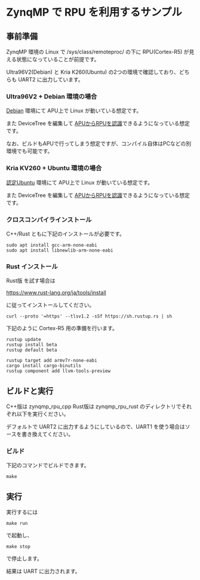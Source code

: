 
# ZynqMP で RPU を利用するサンプル

## 事前準備

ZynqMP 環境の Linux で /sys/class/remoteproc/ の下に RPU(Cortex-R5) が見える状態になっていることが前提です。

Ultra96V2(Debian) と Kria K260(Ubuntu) の2つの環境で確認しており、どちらも UART2 に出力しています。

### Ultra96V2 + Debian 環境の場合

[Debian](https://qiita.com/ikwzm/items/c7687406e82ab95ac697) 環境にて APU上で Linux が動いている想定です。

また DeviceTree を編集して [APUからRPUを認識](https://qiita.com/Ryuz/items/c972485f4bd4ec97153d)できるようになっている想定です。

なお、ビルドもAPUで行ってしまう想定ですが、コンパイル自体はPCなどの別環境でも可能です。

### Kria KV260 + Ubuntu 環境の場合

[認定Ubuntu](https://japan.xilinx.com/products/design-tools/embedded-software/ubuntu.html) 環境にて APU上で Linux が動いている想定です。

また DeviceTree を編集して [APUからRPUを認識](https://blog.rtc-lab.com/entry/2022/05/04/100016)できるようになっている想定です。


### クロスコンパイラインストール

C++/Rust ともに下記のインストールが必要です。

```
sudo apt install gcc-arm-none-eabi
sudo apt install libnewlib-arm-none-eabi
```

### Rust インストール

Rust版 を試す場合は

https://www.rust-lang.org/ja/tools/install

に従ってインストールしてください。

```
curl --proto '=https' --tlsv1.2 -sSf https://sh.rustup.rs | sh
```

下記のように Cortex-R5 用の準備を行います。

```
rustup update
rustup install beta
rustup default beta

rustup target add armv7r-none-eabi
cargo install cargo-binutils
rustup component add llvm-tools-preview
```

## ビルドと実行

C++版は zynqmp_rpu_cpp Rust版は zynqmp_rpu_rust のディレクトリでそれぞれ以下を実行ください。

デフォルトで UART2 に出力するようにしているので、UART1 を使う場合はソースを書き換えてください。


### ビルド

下記のコマンドでビルドできます。

```
make
```


## 実行

実行するには

```
make run
```

で起動し、

```
make stop
```

で停止します。

結果は UART に出力されます。
